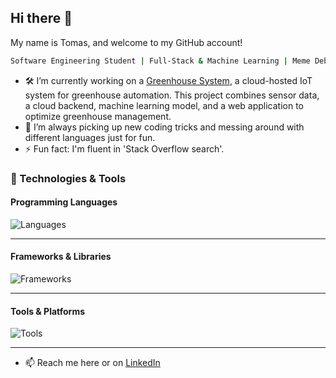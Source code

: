 ## Hi there 👋

My name is Tomas, and welcome to my GitHub account!

```bash
Software Engineering Student | Full-Stack & Machine Learning | Meme Debugger
```

- 🛠️ I’m currently working on a [Greenhouse System](https://github.com/orgs/SEP4-Greenhouse/repositories), a cloud-hosted IoT system for greenhouse automation. This project combines sensor data, a cloud backend, machine learning model, and a web application to optimize greenhouse management.
- 🌱 I’m always picking up new coding tricks and messing around with different languages just for fun.
- ⚡ Fun fact: I'm fluent in 'Stack Overflow search'.

### 🧠 Technologies & Tools

#### Programming Languages  
![Languages](https://skillicons.dev/icons?i=ts,js,cs,java,py,html,css,c)

---

#### Frameworks & Libraries  
![Frameworks](https://skillicons.dev/icons?i=angular,react,dotnet)

---

#### Tools & Platforms  
![Tools](https://skillicons.dev/icons?i=git,github,docker,kubernetes,azure,sqlite,postgres,vite)

---

- 📫 Reach me here or on [LinkedIn](https://www.linkedin.com/in/tomáš-psotka/)

<!--
**tomaspsotkka/tomaspsotkka** is a ✨ _special_ ✨ repository because its `README.md` (this file) appears on your GitHub profile.

Here are some ideas to get you started:

- 🔭 I’m currently working on ...
- 🌱 I’m currently learning ...
- 👯 I’m looking to collaborate on ...
- 🤔 I’m looking for help with ...
- 💬 Ask me about ...
- 📫 How to reach me: ...
- 😄 Pronouns: ...
- ⚡ Fun fact: ...
-->
